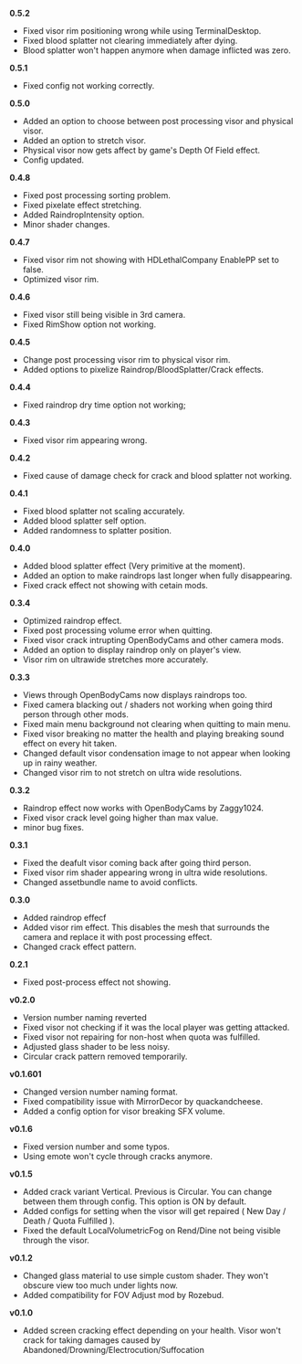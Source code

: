 **0.5.2**
- Fixed visor rim positioning wrong while using TerminalDesktop.
- Fixed blood splatter not clearing immediately after dying.
- Blood splatter won't happen anymore when damage inflicted was zero.

**0.5.1**
- Fixed config not working correctly.

**0.5.0**
- Added an option to choose between post processing visor and physical visor.
- Added an option to stretch visor.
- Physical visor now gets affect by game's Depth Of Field effect.
- Config updated.

**0.4.8**
- Fixed post processing sorting problem.
- Fixed pixelate effect stretching.
- Added RaindropIntensity option.
- Minor shader changes.

**0.4.7**
- Fixed visor rim not showing with HDLethalCompany EnablePP set to false.
- Optimized visor rim.

**0.4.6**
- Fixed visor still being visible in 3rd camera.
- Fixed RimShow option not working.

**0.4.5**
- Change post processing visor rim to physical visor rim.
- Added options to pixelize Raindrop/BloodSplatter/Crack effects.

**0.4.4**
- Fixed raindrop dry time option not working;

**0.4.3**
- Fixed visor rim appearing wrong.

**0.4.2**
- Fixed cause of damage check for crack and blood splatter not working.

**0.4.1**
- Fixed blood splatter not scaling accurately.
- Added blood splatter self option.
- Added randomness to splatter position.

**0.4.0**
- Added blood splatter effect (Very primitive at the moment).
- Added an option to make raindrops last longer when fully disappearing.
- Fixed crack effect not showing with cetain mods.

**0.3.4**
- Optimized raindrop effect.
- Fixed post processing volume error when quitting.
- Fixed visor crack intrupting OpenBodyCams and other camera mods.
- Added an option to display raindrop only on player's view.
- Visor rim on ultrawide stretches more accurately.

**0.3.3**
- Views through OpenBodyCams now displays raindrops too.
- Fixed camera blacking out / shaders not working when going third person through other mods.
- Fixed main menu background not clearing when quitting to main menu.
- Fixed visor breaking no matter the health and playing breaking sound effect on every hit taken.
- Changed default visor condensation image to not appear when looking up in rainy weather.
- Changed visor rim to not stretch on ultra wide resolutions.

**0.3.2**
- Raindrop effect now works with OpenBodyCams by Zaggy1024.
- Fixed visor crack level going higher than max value.
- minor bug fixes.

**0.3.1**
- Fixed the deafult visor coming back after going third person.
- Fixed visor rim shader appearing wrong in ultra wide resolutions.
- Changed assetbundle name to avoid conflicts.

**0.3.0**
- Added raindrop effecf
- Added visor rim effect. This disables the mesh that surrounds the camera and replace it with post processing effect.
- Changed crack effect pattern.

**0.2.1**
- Fixed post-process effect not showing.

**v0.2.0**
- Version number naming reverted
- Fixed visor not checking if it was the local player was getting attacked.
- Fixed visor not repairing for non-host when quota was fulfilled.
- Adjusted glass shader to be less noisy.
- Circular crack pattern removed temporarily.

**v0.1.601**
- Changed version number naming format.
- Fixed compatibility issue with MirrorDecor by quackandcheese.
- Added a config option for visor breaking SFX volume.

**v0.1.6**
- Fixed version number and some typos.
- Using emote won't cycle through cracks anymore.

**v0.1.5**
- Added crack variant Vertical. Previous is Circular. You can change between them through config. This option is ON by default.
- Added configs for setting when the visor will get repaired ( New Day / Death / Quota Fulfilled ).
- Fixed the default LocalVolumetricFog on Rend/Dine not being visible through the visor.

**v0.1.2**
- Changed glass material to use simple custom shader. They won't obscure view too much under lights now.
- Added compatibility for FOV Adjust mod by Rozebud.

**v0.1.0**
- Added screen cracking effect depending on your health. Visor won't crack for taking damages caused by Abandoned/Drowning/Electrocution/Suffocation